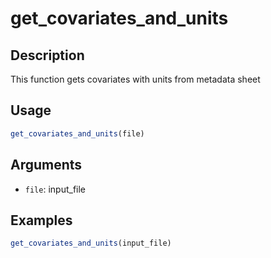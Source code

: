 # get_covariates_and_units

## Description

This function gets covariates with units from metadata sheet

## Usage

```r
get_covariates_and_units(file)
```

## Arguments

* `file`: input_file

## Examples

```r
get_covariates_and_units(input_file)
```

